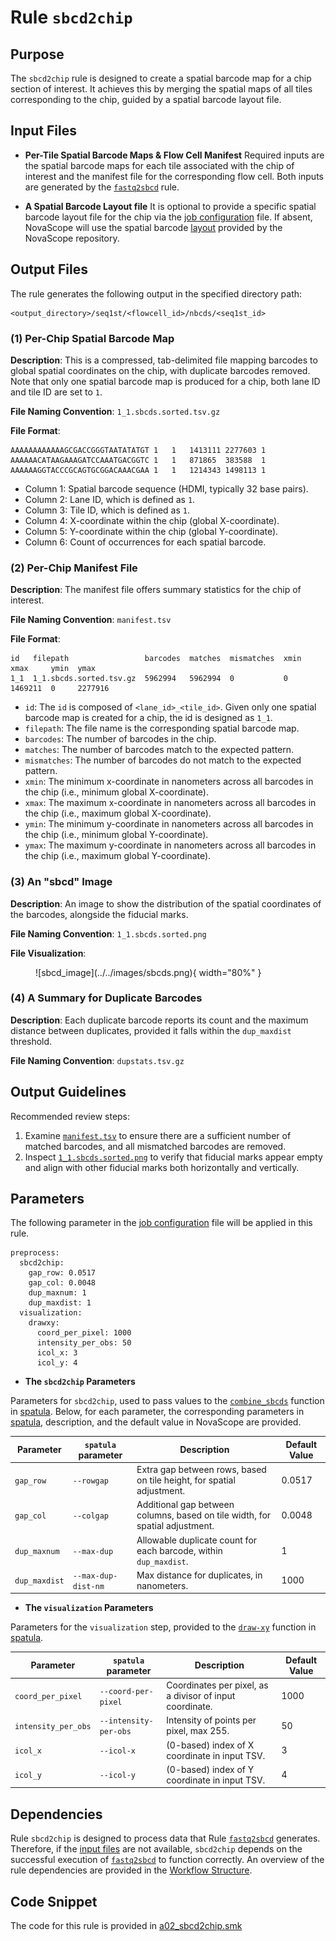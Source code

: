 # Rule `sbcd2chip`

## Purpose
The `sbcd2chip` rule is designed to create a spatial barcode map for a chip section of interest. It achieves this by merging the spatial maps of all tiles corresponding to the chip, guided by a spatial barcode layout file.

## Input Files
* **Per-Tile Spatial Barcode Maps & Flow Cell Manifest**
Required inputs are the spatial barcode maps for each tile associated with the chip of interest and the manifest file for the corresponding flow cell. Both inputs are generated by the [`fastq2sbcd`](./fastq2sbcd.md) rule.

* **A Spatial Barcode Layout file**
It is optional to provide a specific spatial barcode layout file for the chip via the [job configuration](../../getting_started/job_config.md) file. If absent, NovaScope will use the spatial barcode [layout](https://github.com/seqscope/NovaScope/tree/main/info/assets/layout_per_tile_basis) provided by the NovaScope repository.

## Output Files
The rule generates the following output in the specified directory path: 
```
<output_directory>/seq1st/<flowcell_id>/nbcds/<seq1st_id>
```

### (1) Per-Chip Spatial Barcode Map

**Description**: This is a compressed, tab-delimited file mapping barcodes to global spatial coordinates on the chip, with duplicate barcodes removed. Note that only one spatial barcode map is produced for a chip, both lane ID and tile ID are set to `1`.

**File Naming Convention**: `1_1.sbcds.sorted.tsv.gz`

**File Format**: 

```
AAAAAAAAAAAAGCGACCGGGTAATATATGT	1	1	1413111	2277603	1
AAAAAACATAAGAAAGATCCAAATGACGGTC	1	1	871865	383588	1
AAAAAAGGTACCCGCAGTGCGGACAAACGAA	1	1	1214343	1498113	1
```

- Column 1: Spatial barcode sequence (HDMI, typically 32 base pairs).
- Column 2: Lane ID, which is defined as `1`.
- Column 3: Tile ID, which is defined as `1`.
- Column 4: X-coordinate within the chip (global X-coordinate).
- Column 5: Y-coordinate within the chip (global Y-coordinate).
- Column 6: Count of occurrences for each spatial barcode.

### (2) Per-Chip Manifest File

**Description**:
The manifest file offers summary statistics for the chip of interest. 

**File Naming Convention**: `manifest.tsv` 

**File Format**: 
```
id   filepath                 barcodes  matches  mismatches  xmin  xmax     ymin  ymax
1_1  1_1.sbcds.sorted.tsv.gz  5962994   5962994  0           0     1469211  0     2277916
```

- `id`: The `id` is composed of `<lane_id>_<tile_id>`. Given only one spatial barcode map is created for a chip, the id is designed as `1_1`.
- `filepath`: The file name is the corresponding spatial barcode map.
- `barcodes`: The number of barcodes in the chip.
- `matches`: The number of barcodes match to the expected pattern.
- `mismatches`: The number of barcodes do not match to the expected pattern.
- `xmin`: The minimum x-coordinate in nanometers across all barcodes in the chip (i.e., minimum global X-coordinate).
- `xmax`: The maximum x-coordinate in nanometers across all barcodes in the chip (i.e., maximum global X-coordinate).
- `ymin`: The minimum y-coordinate in nanometers across all barcodes in the chip (i.e., minimum global Y-coordinate).
- `ymax`: The maximum y-coordinate in nanometers across all barcodes in the chip (i.e., maximum global Y-coordinate).

### (3) An "sbcd" Image

**Description**:
An image to show the distribution of the spatial coordinates of the barcodes, alongside the fiducial marks.

**File Naming Convention**: `1_1.sbcds.sorted.png` 

**File Visualization**:
<figure markdown="span">
![sbcd_image](../../images/sbcds.png){ width="80%" }
</figure>

### (4) A Summary for Duplicate Barcodes
**Description**: 
Each duplicate barcode reports its count and the maximum distance between duplicates, provided it falls within the `dup_maxdist` threshold.

**File Naming Convention**: `dupstats.tsv.gz`

## Output Guidelines
Recommended review steps:
1. Examine [`manifest.tsv`](#2-per-chip-manifest-file) to ensure there are a sufficient number of matched barcodes, and all mismatched barcodes are removed.
2. Inspect [`1_1.sbcds.sorted.png`](#3-an-sbcd-image) to verify that fiducial marks appear empty and align with other fiducial marks both horizontally and vertically.

## Parameters
The following parameter in the [job configuration](../../getting_started/job_config.md) file will be applied in this rule. 

```
preprocess:
  sbcd2chip:
    gap_row: 0.0517
    gap_col: 0.0048
    dup_maxnum: 1
    dup_maxdist: 1
  visualization:
    drawxy:
      coord_per_pixel: 1000
      intensity_per_obs: 50
      icol_x: 3
      icol_y: 4
```

* **The `sbcd2chip` Parameters**

Parameters for `sbcd2chip`, used to pass values to the [`combine_sbcds`](https://seqscope.github.io/spatula/tools/combine_sbcds/) function in [spatula](https://seqscope.github.io/spatula/). Below, for each parameter, the corresponding parameters in [spatula](https://seqscope.github.io/spatula/), description, and the default value in NovaScope are provided.

| Parameter     | `spatula` parameter | Description                                                                                   | Default Value |
|---------------|---------------------|-----------------------------------------------------------------------------------------------|----------------------------|
| `gap_row`     | `--rowgap`          | Extra gap between rows, based on tile height, for spatial adjustment.                         | 0.0517                     |
| `gap_col`     | `--colgap`          | Additional gap between columns, based on tile width, for spatial adjustment.                  | 0.0048                     |
| `dup_maxnum`  | `--max-dup`         | Allowable duplicate count for each barcode, within `dup_maxdist`.                             | 1                          |  
| `dup_maxdist` | `--max-dup-dist-nm` | Max distance for duplicates, in nanometers.                                                   | 1000                       |

* **The `visualization` Parameters**

Parameters for the `visualization` step, provided to the [`draw-xy`](https://seqscope.github.io/spatula/tools/draw_xy/) function in [spatula](https://seqscope.github.io/spatula/).

| Parameter         | `spatula` parameter     | Description                                                                     | Default Value |
|-------------------|-------------------------|---------------------------------------------------------------------------------|----------------------------|
| `coord_per_pixel` | `--coord-per-pixel`     | Coordinates per pixel, as a divisor of input coordinate.                        | 1000                       |
| `intensity_per_obs` | `--intensity-per-obs` | Intensity of points per pixel, max 255.                                         | 50                         |
| `icol_x`          | `--icol-x`              | (0-based) index of X coordinate in input TSV.                                   | 3                          |
| `icol_y`          | `--icol-y`              | (0-based) index of Y coordinate in input TSV.                                   | 4                          |

## Dependencies
Rule `sbcd2chip` is designed to process data that Rule [`fastq2sbcd`](./fastq2sbcd.md) generates. Therefore, if the [input files](#input-files) are not available, `sbcd2chip` depends on the successful execution of [`fastq2sbcd`](./fastq2sbcd.md) to function correctly. An overview of the rule dependencies are provided in the [Workflow Structure](../../home/workflow_structure.md).

## Code Snippet 
The code for this rule is provided in [a02_sbcd2chip.smk](https://github.com/seqscope/NovaScope/blob/main/rules/a02_sbcd2chip.smk)